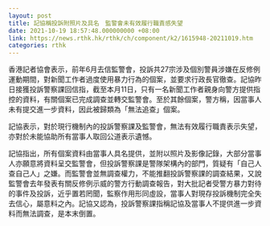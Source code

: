 ```yaml
---
layout: post
title: 記協稱投訴附照片及具名　監警會未有效履行職責感失望
date: 2021-10-19 18:57:48.000000000 +08:00
link: https://news.rthk.hk/rthk/ch/component/k2/1615948-20211019.htm
categories: rthk
---
```


香港記者協會表示，前年6月去信監警會，投訴共27宗涉及個別警員涉嫌在反修例運動期間，對新聞工作者過度使用暴力行為的個案，並要求行政長官徹查。記協昨日接獲投訴警察課回信指，截至本月11日，只有一名新聞工作者親身向警方提供指控的資料，有關個案已完成調查並轉交監警會。至於其餘個案，警方稱，因當事人未有提交進一步資料，因此被歸類為「無法追查」個案。

記協表示，對於現行機制內的投訴警察課及監警會，無法有效履行職責表示失望，亦對於未能協助所有當事人取回公道表示遺憾。

記協指出，所有個案資料由當事人具名提供，並附以照片及影像記錄，大部分當事人亦願意將資料呈交監警會，但投訴警察課是警隊架構內的部門，質疑有「自己人查自己人」之嫌。而監警會並無調查權力，不能推翻投訴警察課的調查結果，又說監警會去年發表有關反修例示威的警方行動調查報告，對大批記者受警方暴力對待的事件及投訴，近乎置若罔聞，監察作用形同虛設，當事人對現存投訴機制完全失去信心，屬意料之內。記協又認為，投訴警察課指稱記協及當事人不提供進一步資料而無法調查，是本末倒置。
